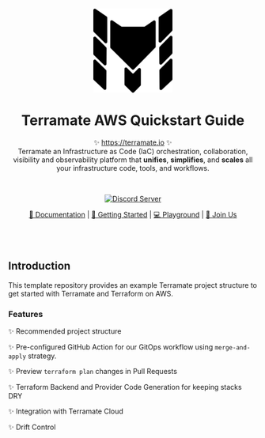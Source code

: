 <p align="center">
  <picture width="160px" align="center">
      <source media="(prefers-color-scheme: dark)" srcset="https://raw.githubusercontent.com/terramate-io/brand/5a799813d429116741243b9b06a9f034a3991bf3/darkmode/stamp.svg">
      <img alt="Terramate" src="https://raw.githubusercontent.com/terramate-io/brand/5a799813d429116741243b9b06a9f034a3991bf3/whitemode/stamp.svg" width="160px" align="center">
    </picture>
  <h1 align="center">Terramate AWS Quickstart Guide</h1>
  <p align="center">
    ✨ <a href="https://terramate.io/docs/cli">https://terramate.io</a> ✨
    <br/>
    Terramate an Infrastructure as Code (IaC) orchestration, collaboration, visibility and observability platform that <strong>unifies</strong>,
    <strong>simplifies</strong>, and <strong>scales</strong> all your infrastructure code, tools, and workflows.
  </p>
</p>
<br/>

<p align="center">
  <a href="https://terramate.io/discord" rel="nofollow"><img src="https://img.shields.io/discord/1088753599951151154?label=Discord&logo=discord&logoColor=white" alt="Discord Server"></a>
</p>
<p align="center">
  <a href="https://terramate.io/docs">📖 Documentation</a> | <a href="https://terramate.io/docs/cli/getting-started">🚀 Getting Started</a> | <a href="https://play.terramate.io">💻 Playground</a> | <a href="https://jobs.ashbyhq.com/terramate" title="Terramate Job Board">🙌 Join Us</a>
</p>

<br>
<br>

## Introduction 

This template repository provides an example Terramate project structure to get started with Terramate and Terraform on AWS.

### Features

✨ Recommended project structure 

✨ Pre-configured GitHub Action for our GitOps workflow using `merge-and-apply` strategy.

✨ Preview `terraform plan` changes in Pull Requests

✨ Terraform Backend and Provider Code Generation for keeping stacks DRY 

✨ Integration with Terramate Cloud

✨ Drift Control
